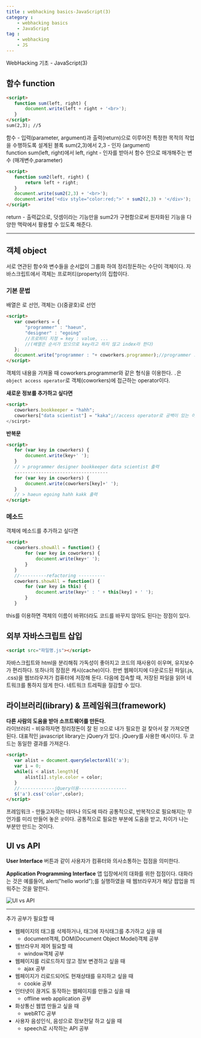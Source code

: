 ```yaml
---
title : webhacking basics-JavaScript(3)
category :
    - webhacking basics
    - JavaScript
tag :
    - webhacking
    - JS
---
```

WebHacking 기초 - JavaScript(3)


## 함수 function
  
 ```html
 <script>
    function sum(left, right) {
        document.write(left + right + '<br>');
    }
 </script>
 sum(2,3); //5
 ```
 
 함수 - 입력(parameter, argument)과 출력(return)으로 이루어진 특정한 목적의 작업을 수행하도록 설계된 블록
 sum(2,3)에서 2,3 - 인자 (argument)  
 function sum(left, right)에서 left, right - 인자를 받아서 함수 안으로 매개해주는 변수 (매개변수,parameter)

 ```html
 <script>
    function sum2(left, right) {
        return left + right;
    }
    document.write(sum2(2,3) + '<br>');
    document.write('<div style="color:red;">' + sum2(2,3) + '</div>');
 </script>
 ```
 return - 출력값으로, 덧셈이라는 기능만을 sum2가 구현함으로써 원자화된 기능을 다양한 맥락에서 활용할 수 있도록 해준다.

---
## 객체 object
 서로 연관된 함수와 변수들을 순서없이 그룹화 하여 정리정돈하는 수단이 객체이다. 자바스크립트에서 객체는 프로퍼티(property)의 집합이다.

### 기본 문법
 배열은 [](대괄호)로 선언, 객체는 {}(중괄호)로 선언

 ```html
 <script>
    var coworkers = {
        "programmer" : "haeun",
        "designer" : "egoing"
        //프로퍼티 지정 = key : value, ... 
        //(배열은 순서가 있으므로 key라고 하지 않고 index라 한다)
    };
    document.write("programmer : "+ coworkers.programmer);//programmer : haeun 출력
 </script>
 ```
 객체의 내용을 가져올 때 coworkers.programmer와 같은 형식을 이용한다. `.`은 `object access operator`로 객체(coworkers)에 접근하는 operator이다.


 **새로운 정보를 추가하고 싶다면**
 ```html
 <script>
    coworkers.bookkeeper = "hahh";
    coworkers["data scientist"] = "kaka";//access operator로 공백이 있는 이름을 지정할 수 없다. 불러올때도 동일한 방법을 이용한다.
 </scirpt>
 ```

 **반복문**
 ```html
 <script>
    for (var key in coworkers) {
        document.write(key+' ');
    }
    // > programmer designer bookkeeper data scientist 출력
    -----------------------------------
    for (var key in coworkers) {
        document.write(coworkers[key]+' ');
    }
    // > haeun egoing hahh kakk 출력
 </script>
 ```

### 메소드
 객체에 메소드를 추가하고 싶다면 
 ```html
 <script>
    coworkers.showAll = function() {
        for (var key in coworkers) {
            document.write(key+' ');
        }
    }
    //----------refactoring ----------
    coworkers.showAll = function() {
        for (var key in this) {
            document.write(key+' : ' + this[key] + ' ');
        }
    }
 ```
 this를 이용하면 객체의 이름이 바뀌더라도 코드를 바꾸지 않아도 된다는 장점이 있다.


## 외부 자바스크립트 삽입

 ```html
 <script src="파일명.js"></script>
 ```

 자바스크립트와 html을 분리해줘 가독성이 좋아지고 코드의 재사용이 쉬우며, 유지보수가 편리하다. 또하나의 장점은 캐시(cache)이다. 한번 웹페이지에 다운로드된 파일(.js, .css)을 웹브라우저가 컴퓨터에 저장해 둔다. 다음에 접속할 때, 저장된 파일을 읽어 네트워크를 통하지 않게 한다. 네트워크 트레픽을 절감할 수 있다.


## 라이브러리(library) & 프레임워크(framework)
 **다른 사람의 도움을 받아 소프트웨어를 만든다.**  
 라이브러리 - 비유하자면 정리정돈이 잘 된 `것`으로 내가 필요한 걸 찾아서 잘 가져오면 된다. 대표적인 javascript library는 jQuery가 있다. jQuery를 사용한 예시이다. 두 코드는 동일한 결과를 가져온다.

 ```html
 <script>
    var alist = document.querySelectorAll('a');
    var i = 0;
    while(i < alist.length){
        alist[i].style.color = color;
    }
    //-------------jQuery이용------------------
    $('a').css('color',color);
 </script>
 ```
 
 프레임워크 - 만들고자하는 테마나 의도에 따라 공통적으로, 반복적으로 필요해지는 무언가를 미리 만들어 놓은 `곳`이다. 공통적으로 필요한 부분에 도움을 받고, 차이가 나는 부분만 만드는 것이다.

 
## UI vs API
 **User Interface**
 버튼과 같이 사용자가 컴퓨터와 의사소통하는 접점을 의미한다.


 **Application Programming Interface**
 앱 입장에서의 대화를 위한 접점이다. 대화라는 것은 예를들어, alert("hello world");를 실행하였을 때 웹브라우저가 해당 팝업을 띄워주는 것을 말한다.

 ![UI vs API](/TIL/assets/images/UIvsAPI.PNG)

---
추가 공부가 필요할 때
* 웹페이지의 태그를 삭제하거나, 태그에 자식태그를 추가하고 싶을 때
    - document객체, DOM(Document Object Model)객체 공부
* 웹브라우저 제어 필요할 때
    - window객체 공부
* 웹페이지를 리로드하지 않고 정보 변경하고 싶을 때
    - ajax 공부
* 웹페이지가 리로드되어도 현재상태를 유지하고 싶을 때
    - cookie 공부
* 인터넷이 끊겨도 동작하는 웹페이지를 만들고 싶을 때
    - offline web application 공부
* 화상통신 웹앱 만들고 싶을 때
    - webRTC 공부
* 사용자 음성인식, 음성으로 정보전달 하고 싶을 때
    - speech로 시작하는 API 공부